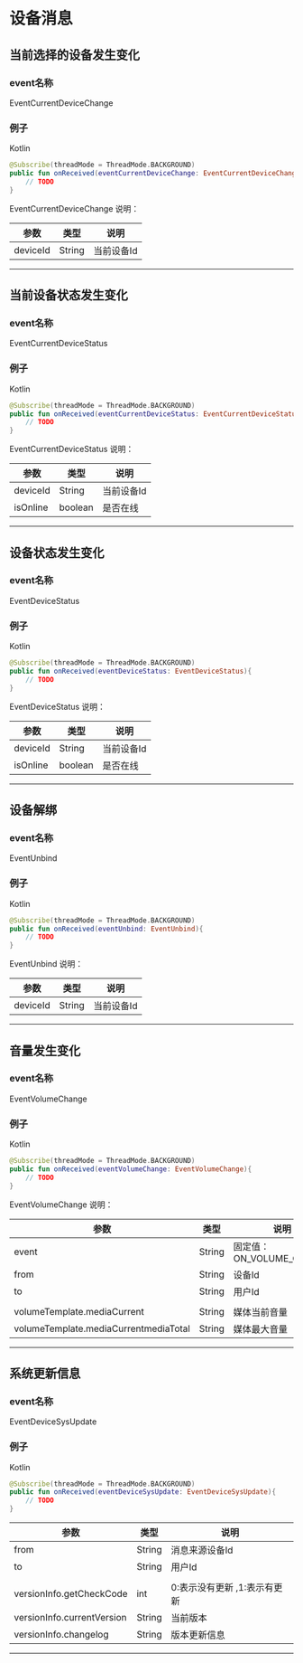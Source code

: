 # 设备消息

## 当前选择的设备发生变化

### event名称

EventCurrentDeviceChange

### 例子

Kotlin

```kotlin
@Subscribe(threadMode = ThreadMode.BACKGROUND)
public fun onReceived(eventCurrentDeviceChange: EventCurrentDeviceChange){
    // TODO
}
```

EventCurrentDeviceChange 说明：

| 参数 | 类型 | 说明 |
| --- | --- | --- |
| deviceId | String | 当前设备Id |
 
---

## 当前设备状态发生变化

### event名称

EventCurrentDeviceStatus 

### 例子

Kotlin

```kotlin
@Subscribe(threadMode = ThreadMode.BACKGROUND)
public fun onReceived(eventCurrentDeviceStatus: EventCurrentDeviceStatus){
    // TODO
}
```
 
EventCurrentDeviceStatus 说明：

| 参数 | 类型 | 说明 |
| --- | --- | --- |
| deviceId | String | 当前设备Id |
| isOnline | boolean | 是否在线 |

---

## 设备状态发生变化

### event名称

EventDeviceStatus

### 例子

Kotlin

```kotlin
@Subscribe(threadMode = ThreadMode.BACKGROUND)
public fun onReceived(eventDeviceStatus: EventDeviceStatus){
    // TODO
}
```

EventDeviceStatus 说明：

| 参数 | 类型 | 说明 |
| --- | --- | --- |
| deviceId | String | 当前设备Id |
| isOnline | boolean | 是否在线 |
 
---

## 设备解绑

### event名称

EventUnbind

### 例子

Kotlin

```kotlin
@Subscribe(threadMode = ThreadMode.BACKGROUND)
public fun onReceived(eventUnbind: EventUnbind){
    // TODO
}
```

EventUnbind 说明：

| 参数 | 类型 | 说明 |
| --- | --- | --- |
| deviceId | String | 当前设备Id |

---

## 音量发生变化

### event名称

EventVolumeChange 

### 例子

Kotlin

```kotlin
@Subscribe(threadMode = ThreadMode.BACKGROUND)
public fun onReceived(eventVolumeChange: EventVolumeChange){
    // TODO
}
```

EventVolumeChange 说明：

| 参数 | 类型 | 说明 |
| --- | --- | --- |
| event | String | 固定值：ON_VOLUME_CHANGE |
| from | String | 设备Id |
| to | String | 用户Id |
||||
| volumeTemplate.mediaCurrent | String | 媒体当前音量 |
| volumeTemplate.mediaCurrentmediaTotal | String | 媒体最大音量 |
 
---
 
## 系统更新信息

### event名称

EventDeviceSysUpdate 

### 例子

Kotlin

```kotlin
@Subscribe(threadMode = ThreadMode.BACKGROUND)
public fun onReceived(eventDeviceSysUpdate: EventDeviceSysUpdate){
    // TODO
}
```
 
| 参数 | 类型 | 说明 |
| --- | --- | --- |
| from | String | 消息来源设备Id |
| to | String | 用户Id |
||||
| versionInfo.getCheckCode | int | 0:表示没有更新 ,1:表示有更新 |
| versionInfo.currentVersion | String | 当前版本 |
| versionInfo.changelog | String | 版本更新信息 |
 
---

